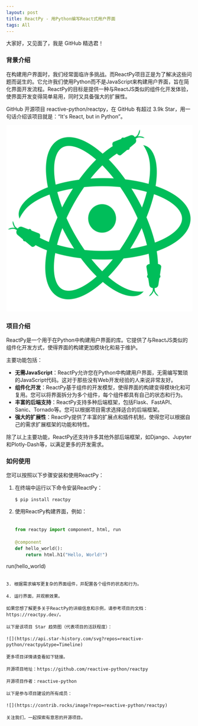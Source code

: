 ```yaml
---
layout: post
title: ReactPy - 用Python编写React式用户界面
tags: All
---
```


大家好，又见面了，我是 GitHub 精选君！

### 背景介绍

在构建用户界面时，我们经常面临许多挑战。而ReactPy项目正是为了解决这些问题而诞生的。它允许我们使用Python而不是JavaScript来构建用户界面，旨在简化界面开发流程。ReactPy的目标是提供一种与ReactJS类似的组件化开发体验，使界面开发变得简单易用，同时又具备强大的扩展性。

GitHub 开源项目 reactive-python/reactpy，在 GitHub 有超过 3.9k Star，用一句话介绍该项目就是：“It's React, but in Python”。


![](https://raw.githubusercontent.com/reactive-python/reactpy/main/branding/svg/reactpy-logo-square.svg)

### 项目介绍

ReactPy是一个用于在Python中构建用户界面的库。它提供了与ReactJS类似的组件化开发方式，使得界面的构建更加模块化和易于维护。

主要功能包括：

- **无需JavaScript**：ReactPy允许您在Python中构建用户界面，无需编写繁琐的JavaScript代码。这对于那些没有Web开发经验的人来说非常友好。
- **组件化开发**：ReactPy基于组件的开发模型，使得界面的构建变得模块化和可复用。您可以将界面拆分为多个组件，每个组件都具有自己的状态和行为。
- **丰富的后端支持**：ReactPy支持多种后端框架，包括Flask、FastAPI、Sanic、Tornado等。您可以根据项目需求选择适合的后端框架。
- **强大的扩展性**：ReactPy提供了丰富的扩展点和插件机制，使得您可以根据自己的需求扩展框架的功能和特性。

除了以上主要功能，ReactPy还支持许多其他外部后端框架，如Django、Jupyter和Plotly-Dash等，以满足更多的开发需求。

### 如何使用

您可以按照以下步骤安装和使用ReactPy：

1. 在终端中运行以下命令安装ReactPy：
   ```shell
   $ pip install reactpy
   ```

2. 使用ReactPy构建界面，例如：
   
   ```python
   
   from reactpy import component, html, run
   
   @component
   def hello_world():
       return html.h1("Hello, World!")
   
run(hello_world)
   ```
   
3. 根据需求编写更复杂的界面组件，并配置各个组件的状态和行为。

4. 运行界面，并观察效果。

如果您想了解更多关于ReactPy的详细信息和示例，请参考项目的文档：https://reactpy.dev/。

以下是该项目 Star 趋势图（代表项目的活跃程度）：

![](https://api.star-history.com/svg?repos=reactive-python/reactpy&type=Timeline)

更多项目详情请查看如下链接。

开源项目地址：https://github.com/reactive-python/reactpy 

开源项目作者：reactive-python

以下是参与项目建设的所有成员：

![](https://contrib.rocks/image?repo=reactive-python/reactpy)

关注我们，一起探索有意思的开源项目。

